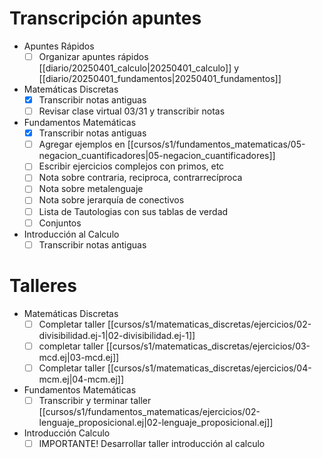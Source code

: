 # Transcripción apuntes

- Apuntes Rápidos
	- [ ] Organizar apuntes rápidos [[diario/20250401_calculo|20250401_calculo]] y [[diario/20250401_fundamentos|20250401_fundamentos]]
- Matemáticas Discretas
	- [x] Transcribir notas antiguas
	- [ ] Revisar clase virtual 03/31 y transcribir notas
- Fundamentos Matemáticas
	- [x] Transcribir notas antiguas
	- [ ] Agregar ejemplos en [[cursos/s1/fundamentos_matematicas/05-negacion_cuantificadores|05-negacion_cuantificadores]]
	- [ ] Escribir ejercicios complejos con primos, etc
	- [ ] Nota sobre contraria, reciproca, contrarrecíproca
	- [ ] Nota sobre metalenguaje
	- [ ] Nota sobre jerarquía de conectivos
	- [ ] Lista de Tautologias con sus tablas de verdad
	- [ ] Conjuntos
- Introducción al Calculo
	- [ ] Transcribir notas antiguas

# Talleres

- Matemáticas Discretas
	- [ ] Completar taller [[cursos/s1/matematicas_discretas/ejercicios/02-divisibilidad.ej-1|02-divisibilidad.ej-1]]
	- [ ] completar taller [[cursos/s1/matematicas_discretas/ejercicios/03-mcd.ej|03-mcd.ej]]
	- [ ] Completar taller [[cursos/s1/matematicas_discretas/ejercicios/04-mcm.ej|04-mcm.ej]]
- Fundamentos Matemáticas
	- [ ] Transcribir y terminar taller [[cursos/s1/fundamentos_matematicas/ejercicios/02-lenguaje_proposicional.ej|02-lenguaje_proposicional.ej]]
- Introducción Calculo
	- [ ] IMPORTANTE! Desarrollar taller introducción al calculo

